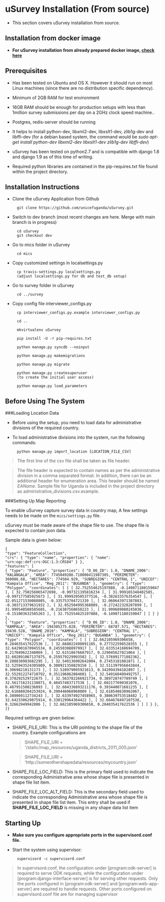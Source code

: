 uSurvey Installation (From source)
==================================

* This section covers uSurvey installation from source. 

Installation from docker image
------------------------------
* **For uSurvey installation from already prepared docker image, [check here](./docker-installation.md)**


Prerequisites
------------- 

* Has been tested on Ubuntu and OS X. However it should run on most Linux machines (since there are no distribution specific dependency).

* Minimum of 2GB RAM for test environment 

* 16GB RAM should be enough for production setups with less than 1million survey submissions per day on a 2GHz clock speed machine..

* Postgres, redis-server should be running

* It helps to install python-dev, libxml2-dev, libxslt1-dev, zlib1g-dev and libffi-dev (for a debian based system, the command would be *sudo apt-get install python-dev libxml2-dev libxslt1-dev zlib1g-dev libffi-dev*)

* uSurvey has been tested on python2.7 and is compatible with django 1.8 and django 1.9 as of this time of writing. 

* Required python libraries are contained in the pip-requires.txt file found within the project directory.


Installation Instructions
-------------------------

* Clone the uSurvey Application from Github 

        git clone https://github.com/unicefuganda/uSurvey.git

* Switch to dev branch (most recent changes are here. Merge with main branch is in progress)

        cd uSurvey
        git checkout dev

* Go to mics folder in uSurvey 

        cd mics

* Copy customized settings in localsettings.py 

        cp travis-settings.py localsettings.py
        (adjust localsettings.py for db and test_db setup)
        
* Go to survey folder in uSurvey

        cd ../survey

* Copy config file interviewer_configs.py

        cp interviewer_configs.py.example interviewer_configs.py

        cd ..

        mkvirtualenv uSurvey

        pip install -U -r pip-requires.txt

        python manage.py syncdb --noinput

        python manage.py makemigrations
        
        python manage.py migrate

        python manage.py createsuperuser
        (to create the initial user access)

        python manage.py load_parameters


Before Using The System
-----------------------
       
###Loading Location Data
      
* Before using the setup, you need to load data for administrative divisions of the required country.

* To load administrative divisions into the system, run the following commands:

        python manage.py import_location [LOCATION_FILE_CSV]

> The first line of the csv file shall be taken as file header. 

> The file header is expected to contain names as per the administrative division in a comma separated format. In addition, there can be an additional header for enumeration area. This header should be named *EAName*. Sample file for Uganda is included in the project directory as administrative_divisions.csv.example.

###Setting Up Map Reporting

To enable uSurvey capture survey data in country map, A few settings needs to be made on the ``mics/settings.py`` file.

uSurvey must be made aware of the shape file to use. The shape file is expected to contain json data. 

Sample data is given below:  
``` 
{
"type": "FeatureCollection",
"crs": { "type": "name", "properties": { "name": "urn:ogc:def:crs:OGC:1.3:CRS84" } },                                                                               
"features": [
{ "type": "Feature", "properties": { "D_06_ID": 1.0, "DNAME_2006": "KALANGALA", "AREA": 7745049286.718000411987305, "PERIMETER": 360086.68, "HECTARES": 774504.929, "SUBREGION": "CENTRAL 1", "UNICEF": "Kampala Office", "Reg_2011": "BUGANDA" }, "geometry": { "type": "Polygon", "coordinates": [ [ [ 32.752554625197888, -0.149071180159047 ], [ 32.750256065472698, -0.997321195816234 ], [ 31.999165348402585, -0.997177585925673 ], [ 31.999929505377516, -0.382633576354547 ], [ 32.051271530088805, -0.335753704721339 ], [ 32.060643971387883, -0.303713379631932 ], [ 32.052504995368089, -0.272422328207899 ], [ 31.999540508585685, -0.216387568658223 ], [ 31.999689880245036, -0.151003632585263 ], [ 32.752554625197888, -0.149071180159047 ] ] ] } },
{ "type": "Feature", "properties": { "D_06_ID": 1.0, "DNAME_2006": "KAMPALA", "AREA": 194305275.828, "PERIMETER": 68787.571, "HECTARES": 19430.528, "DNAME_2010": "KAMPALA", "SUBREGION": "CENTRAL 1", "UNICEF": "Kampala Office", "Reg_2011": "BUGANDA" }, "geometry": { "type": "Polygon", "coordinates": [ [ [ 32.662105969306658, 0.284035417622536 ], [ 32.668022498091105, 0.277322598528355 ], [ 32.642901670945534, 0.245503088979917 ], [ 32.633514160694709, 0.217049622340069 ], [ 32.61518676687917, 0.229045627821064 ], [ 32.602891067137875, 0.259579229993582 ], [ 32.576991771882362, 0.280838983682295 ], [ 32.540136902642004, 0.27453181081871 ], [ 32.525943524305809, 0.300921350829158 ], [ 32.511397956843844, 0.30698218131173 ], [ 32.528979095921613, 0.342094394182897 ], [ 32.552912274710792, 0.351196862084601 ], [ 32.549160409492757, 0.378292529722675 ], [ 32.563782266921734, 0.389728747789749 ], [ 32.561716231138071, 0.40457483717538 ], [ 32.602177690381076, 0.407951500236093 ], [ 32.604336893211176, 0.393440071681235 ], [ 32.616880284253924, 0.390446068960009 ], [ 32.618548630962067, 0.380069112734243 ], [ 32.633974927458965, 0.380639753518482 ], [ 32.642330629075914, 0.330129964364422 ], [ 32.664678497107538, 0.32662949942806 ], [ 32.662105969306658, 0.284035417622536 ] ] ] } },
]}
```

Required settings are given below:

- SHAPE_FILE_URI: This is the URI pointing to the shape file of the country. Example configurations are
    
    > SHAPE_FILE_URI = '/static/map_resources/uganda_districts_2011_005.json'
    
    > SHAPE_FILE_URI = 'http://someothershapedata/resources/mycountry.json'

- SHAPE_FILE_LOC_FIELD: This is the primary field used to indicate the corresponding Administrative area whose shape file is presented in shape file list item.
    
- SHAPE_FILE_LOC_ALT_FIELD: This is the secondary field used to indicate the corresponding Administrative area whose shape file is presented in shape file list item. This entry shall be used if **SHAPE_FILE_LOC_FIELD** is missing in any shape data list item


Starting Up
-----------

* **Make sure you configure appropriate ports in the supervisord.conf file.**

* Start the system using supervisor:

        supervisord -c supervisord.conf

> In supervisord.conf, the configuration under [program:odk-server] is required to serve ODK requests, while the configuration under [program:django-interface-server] is for serving other requests.
> Only the ports configured in [program:odk-server] and [program:web-app-server] are required to handle requests. Other ports configured on supervisord.conf file are for managing supervisor
